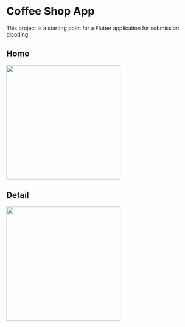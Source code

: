 # Coffee Shop App

This project is a starting point for a Flutter application for submission dicoding

## Home
<img src="https://user-images.githubusercontent.com/47078618/174489841-0a43f661-c8b9-419a-b52e-910c380b3a2c.jpeg" width="300">

## Detail
<img src="https://user-images.githubusercontent.com/47078618/174489844-c851ba43-7e36-4953-a0f0-44d83231a9e1.jpeg" width="300">
